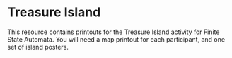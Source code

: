 # Treasure Island

This resource contains printouts for the Treasure Island activity for Finite State Automata.
You will need a map printout for each participant, and one set of island posters.
